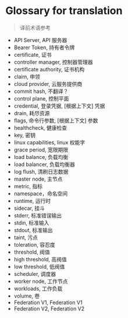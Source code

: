 # Glossary for translation
<!--
format of this file:
term, 翻译1, [根据上下文] 翻译2...

sorted alphabetically
-->

>译前术语参考

- API Server, API 服务器
- Bearer Token, 持有者令牌
- certificate, 证书
- controller manager, 控制器管理器
- certificate authority, 证书机构
- claim, 申领
- cloud provider, 云服务提供商
- commit hash, 不翻译？
- control plane, 控制平面
- credential, 登录凭据, [根据上下文] 凭据
- drain, 耗尽资源
- flags, 命令行参数, [根据上下文] 参数
- healthcheck, 健康检查
- key, 密钥
- linux capabilities, linux 权能字
- grace period, 宽限期限
- load balance, 负载均衡
- load balancer, 负载均衡器
- log flush, 清刷日志数据
- master node, 主节点
- metric, 指标
- namespace，命名空间
- runtime, 运行时
- sidecar, 挂斗
- stderr, 标准错误输出
- stdin, 标准输入
- stdout, 标准输出
- taint, 污点
- toleration, 容忍度
- threshold, 阀值
- high threshold, 高阀值
- low threshold, 低阀值
- scheduler, 调度器
- worker node, 工作节点
- workloads, 工作负载
- volume, 卷
- Federation V1, Federation V1
- Federation V2, Federation V2
